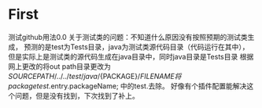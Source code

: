 # First
测试github用法0.0
关于测试类的问题：不知道什么原因没有按照预期的测试类生成，
预测的是test为Tests目录，java为测试类源代码目录（代码运行在其中），
但是实际上是测试类的源代码生成在java目录中，同时java目录是Tests目录
根据网上更改的将out path目录更改为${SOURCEPATH}/../../test/java/${PACKAGE}/${FILENAME}
将package test.$entry.packageName; 中的test.去除。
好像有个插件配置能解决这个问题，但是没有找到，下次找到了补上。
